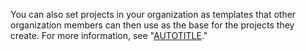 You can also set projects in your organization as templates that other organization members can then use as the base for the projects they create. For more information, see "[AUTOTITLE](/issues/planning-and-tracking-with-projects/managing-your-project/managing-project-templates-in-your-organization)."
